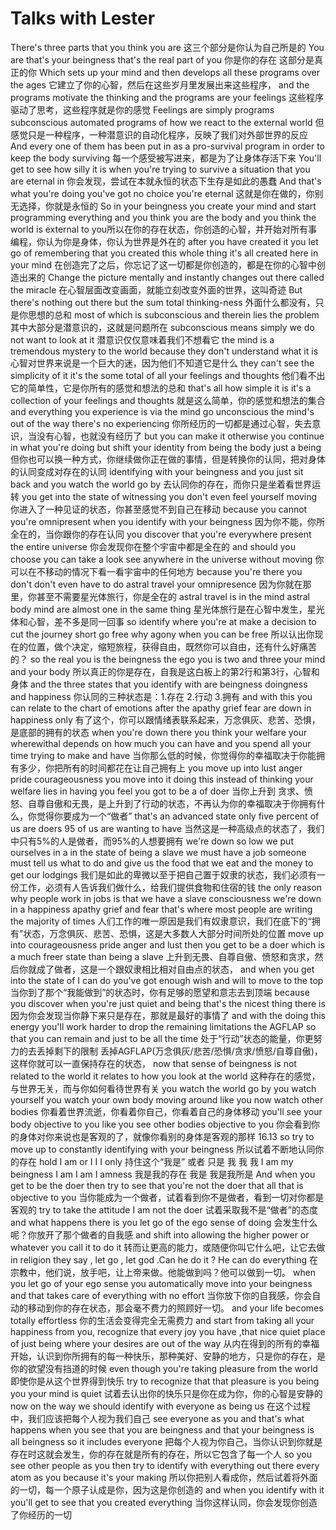 # Talks with Lester
There's three parts that you think you are 
这三个部分是你认为自己所是的
You are that's your beingness that's the real part of you
你是你的存在 这部分是真正的你
Which sets up your mind and then develops all these programs over the ages 
它建立了你的心智，然后在这些岁月里发展出来这些程序，
and the programs motivate the thinking and the programs are your feelings
这些程序驱动了思考，这些程序就是你的感觉
Feelings are simply programs subconscious automated programs of how we react to the external world 
但感觉只是一种程序，一种潜意识的自动化程序，反映了我们对外部世界的反应
And every one of them has been put in as a pro-survival program in order to keep the body surviving 
每一个感受被写进来，都是为了让身体存活下来
You'll get to see how silly it is when you're trying to survive a situation that you are eternal in 
你会发现，尝试在本就永恒的状态下生存是如此的愚蠢
And that's what you're doing you've got no choice you're eternal
这就是你在做的，你别无选择，你就是永恒的
So in your beingness you create your mind and start programming everything and you think you are the body and you think the world is external to you所以在你的存在状态，你创造的心智，并开始对所有事编程，你认为你是身体，你认为世界是外在的
after you have created it you let go of remembering that you created this whole thing it's all created here in your mind 
在创造完了之后，你忘记了这一切都是你创造的，都是在你的心智中创造出来的
Change the picture mentally and instantly changes out there called the miracle
在心智层面改变画面，就能立刻改变外面的世界，这叫奇迹
But there's nothing out there but the sum total thinking-ness 
外面什么都没有，只是你思想的总和
most of which is subconscious and therein lies the problem 
其中大部分是潜意识的，这就是问题所在
subconscious means simply we do not want to look at it 
潜意识仅仅意味着我们不想看它
the mind is a tremendous mystery to the world because they don't understand what it is
心智对世界来说是一个巨大的迷，因为他们不知道它是什么
they can't see the simplicity of it it's the some total of all your feelings and thoughts
他们看不出它的简单性，它是你所有的感觉和想法的总和
that's all how simple it is it's a collection of your feelings and thoughts 
就是这么简单，你的感觉和想法的集合
and everything you experience is via the mind go unconscious the mind's out of the way there's no experiencing
你所经历的一切都是通过心智，失去意识，当没有心智，也就没有经历了
but you can make it otherwise you continue in what you're doing but shift your identity from being the body just a being 
但你也可以换一种方式，你继续做你正在做的事情，但是转换你的认同，把对身体的认同变成对存在的认同
identifying with your beingness and you just sit back and you watch the world go by 
去认同你的存在，而你只是坐着看世界运转
you get into the state of witnessing you don't even feel yourself moving
你进入了一种见证的状态，你甚至感觉不到自己在移动
because you cannot you're omnipresent when you identify with your beingness 
因为你不能，你所全在的，当你跟你的存在认同
you discover that you're everywhere present the entire universe 
你会发现你在整个宇宙中都是全在的
and should you choose you can take a look see anywhere in the universe without moving 
你可以在不移动的情况下看一看宇宙中的任何地方
because you're there you don't don't even have to do astral travel your omnipresence 
因为你就在那里，你甚至不需要星光体旅行，你是全在的
astral travel is in the mind astral body mind are almost one in the same thing
星光体旅行是在心智中发生，星光体和心智，差不多是同一回事
so identify where you're at make a decision to cut the journey short go free why agony when you can be free 
所以认出你现在的位置，做个决定，缩短旅程，获得自由，既然你可以自由，还有什么好痛苦的？
so the real you is the beingness the ego you is two and three your mind and your body 
所以真正的你是存在，自我是这白板上的第2行和第3行，心智和身体
and the three states that you identify with are beingness doingness and happiness 
你认同的三种状态是：1.存在  2.行动  3.拥有
and with this you can relate to the chart of emotions after the apathy grief fear are down in happiness only 
有了这个，你可以跟情绪表联系起来，万念俱灰、悲苦、恐惧，是底部的拥有的状态
when you're down there you think your welfare your wherewithal depends on how much you can have and you spend all your time trying to make and have 
当你那么低的时候，你觉得你的幸福取决于你能拥有多少，你把所有的时间都花在让自己拥有上
you move up into lust anger pride courageousness you move into it doing this instead of thinking your welfare lies in having you feel you got to be a of doer 
当你上升到 贪求、愤怒、自尊自傲和无畏，是上升到了行动的状态，不再认为你的幸福取决于你拥有什么，你觉得你要成为一个“做者”
that's an advanced state only five percent of us are doers 95 of us are wanting to have 
当然这是一种高级点的状态了，我们中只有5%的人是做者，而95%的人想要拥有
we're down so low we put ourselves in a in the state of being a slave we must have a job someone must tell us what to do and give us the food that we eat and the money to get our lodgings 
我们是如此的卑微以至于把自己置于奴隶的状态，我们必须有一份工作，必须有人告诉我们做什么，给我们提供食物和住宿的钱
the only reason why people work in jobs is that we have a slave consciousness we're down in a happiness apathy grief and fear that's where most people are writing the majority of times
人们工作的唯一原因是我们有奴隶意识，我们在底下的“拥有”状态，万念俱灰、悲苦、恐惧，这是大多数人大部分时间所处的位置
move up into courageousness pride anger and lust then you get to be a doer which is a much freer state than being a slave 
上升到无畏、自尊自傲、愤怒和贪求，然后你就成了做者，这是一个跟奴隶相比相对自由点的状态，
and when you get into the state of I can do you've got enough wish and will to move to the top 
当你到了那个“我能做到”的状态时，你有足够的愿望和意志去到顶端
because you discover when you're just quiet and being that's the nicest thing there is 
因为你会发现当你静下来只是存在，那就是最好的事情了
and with the doing this energy you'll work harder to drop the remaining limitations the AGFLAP so that you can remain and just to be all the time 
处于“行动”状态的能量，你更努力的去丢掉剩下的限制 丢掉AGFLAP(万念俱灰/悲苦/恐惧/贪求/愤怒/自尊自傲)，这样你就可以一直保持存在的状态，
now that sense of beingness is not related to the world it relates to how you look at the world 
这种存在的感觉，与世界无关，而与你如何看待世界有关
you watch the world go by you watch yourself you watch your own body moving around like you now watch other bodies
你看着世界流逝，你看着你自己，你看着自己的身体移动
you'll see your body objective to you like you see other bodies objective to you
你会看到你的身体对你来说也是客观的了，就像你看别的身体是客观的那样
16.13
so try to move up to constantly identifying with your beingness 
所以试着不断地认同你的存在
hold I am or I I I only 
持住这个“我是” 或者 只是 我 我 我
I am my beingness I am I am I amness 
我是我的存在 我是 我是我所是
And when you get to be the doer then try to see that you're not the doer that all that is objective to you 
当你能成为一个做者，试着看到你不是做者，看到一切对你都是客观的
try to take the attitude I am not the doer 
试着采取我不是“做者”的态度
and what happens there is you let go of the ego sense of doing 
会发生什么呢？你放开了那个做者的自我感
and shift into allowing the higher power or whatever you call it to do it 
转而让更高的能力，或随便你叫它什么吧，让它去做
in religion they say , let go , let god .Can he do it ? He can do everything 
在宗教中，他们说，放手吧，让上帝来做。他能做到吗？他可以做到一切。
when you let go of your ego sense you automatically move into your beingness and that takes care of everything with no effort 
当你放下你的自我感，你会自动的移动到你的存在状态，那会毫不费力的照顾好一切。
and your life becomes totally effortless 
你的生活会变得完全无需费力
and start from taking all your happiness from you, recognize that every joy you have ,that nice quiet place of just being where your desires are out of the way 
从内在得到的所有的幸福开始，认识到你所拥有的每一种快乐，那种美好、安静的地方，只是你的存在，是你的欲望没有挡道的时候
even though you're taking pleasure from the world
即使你是从这个世界得到快乐
try to recognize that that pleasure is you being you your mind is quiet 
试着去认出你的快乐只是你在成为你，你的心智是安静的
now on the way we should identify with everyone as being us 
在这个过程中，我们应该把每个人视为我们自己
see everyone as you and that's what happens when you see that you are beingness and that your beingness is all beingness so it includes everyone 
把每个人视为你自己，当你认识到你就是存在时这就会发生，你的存在就是所有的存在，所以它包含了每一个人
so you see other people as you then try to identify with everything out there every atom as you because it's your making 
所以你把别人看成你，然后试着将外面的一切，每一个原子认成是你，因为这是你创造的
and when you identify with it you'll get to see that you created everything 
当你这样认同，你会发现你创造了你经历的一切